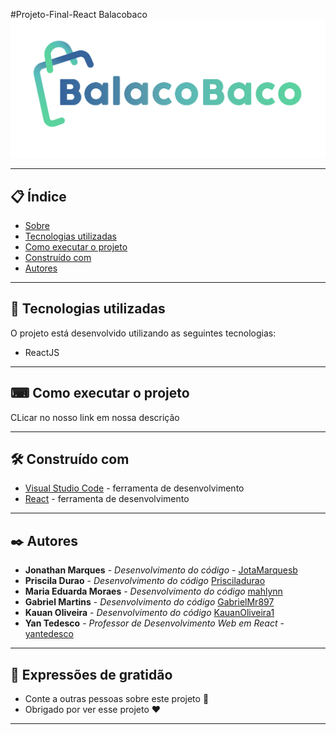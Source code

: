 #Projeto-Final-React
Balacobaco
![Logo](https://github.com/GabrielMr897/Trabalho-Final-ReactJS/blob/main/src/assets/balacobacopng.png)


 
 
--- 

## 📋 Índice

- [Sobre](#Projeto-Final-React)
- [Tecnologias utilizadas](#-tecnologias-utilizadas)
- [Como executar o projeto](#-como-executar-o-projeto)
- [Construído com](#%EF%B8%8F-construído-com)
- [Autores](#%EF%B8%8F-autores)

--- 

## 🚀 Tecnologias utilizadas

O projeto está desenvolvido utilizando as seguintes tecnologias:

- ReactJS

--- 

## ⌨ Como executar o projeto

CLicar no nosso link em nossa descrição

--- 

## 🛠️ Construído com

* [Visual Studio Code](https://code.visualstudio.com/) - ferramenta de desenvolvimento
* [React](https://pt-br.reactjs.org/) - ferramenta de desenvolvimento
--- 

## ✒️ Autores

* **Jonathan Marques** - *Desenvolvimento do código* - [JotaMarquesb](https://github.com/JotaMarquesb)
* **Priscila Durao** - *Desenvolvimento do código*  [Prisciladurao](https://github.com/Prisciladurao)
* **Maria Eduarda Moraes** - *Desenvolvimento do código*  [mahlynn](https://github.com/mahlynn)
* **Gabriel Martins** - *Desenvolvimento do código*  [GabrielMr897](https://github.com/GabrielMr897)
* **Kauan Oliveira** - *Desenvolvimento do código*  [KauanOliveira1](https://github.com/KauanOliveira1)
* **Yan Tedesco** - *Professor de Desenvolvimento Web em React* - [yantedesco](https://github.com/yantedesco)
--- 
 
## 🎁 Expressões de gratidão

* Conte a outras pessoas sobre este projeto 📢
* Obrigado por ver esse projeto ❤️

--- 

